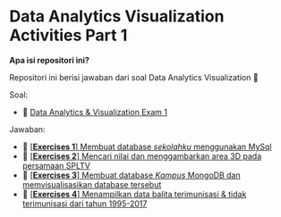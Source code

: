 # Data Analytics Visualization Activities Part 1

**Apa isi repositori ini?**

Repositori ini berisi jawaban dari soal Data Analytics Visualization 🚀

Soal: 
- 📔 [Data Analytics & Visualization Exam 1](https://github.com/LintangWisesa/Ujian_AnalyticsVisualization_JCDS03.git)

Jawaban:
- 💪 [[**Exercises 1**] Membuat database *sekolahku* menggunakan MySql](modules/part-1/soal1-mysql-school-db.md)
- 💪 [[**Exercises 2**] Mencari nilai dan menggambarkan area 3D pada persamaan SPLTV](modules/part-1/soal2-spltv.py)
- 💪 [[**Exercises 3**] Membuat database *Kampus* MongoDB dan memvisualisasikan database tersebut](modules/part-1/soal-3)
- 💪 [[**Exercises 4**] Menampilkan data balita terimunisasi & tidak terimunisasi dari tahun 1995-2017](modules/part-1/soal4-imunisasi-.md)

